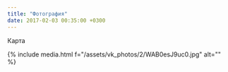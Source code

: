 ```yaml
---
title: "Фотография"
date: 2017-02-03 00:35:00 +0300
---
```



Карта

{% include media.html f="/assets/vk_photos/2/WAB0esJ9uc0.jpg" alt="" %}
